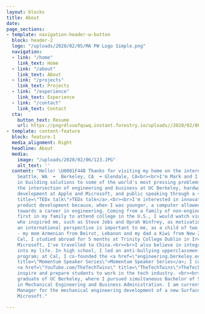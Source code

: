 ```yaml
---
layout: blocks
title: About
date: 
page_sections:
- template: navigation-header-w-button
  block: header-2
  logo: "/uploads/2020/02/05/MA PW Logo Simple.png"
  navigation:
  - link: "/home"
    link_text: Home
  - link: "/about"
    link_text: About
  - link: "/projects"
    link_text: Projects
  - link: "/experience"
    link_text: Experience
  - link: "/contact"
    link_text: Contact
  cta:
    button_text: Resume
    url: https://pngrdlsuofqswq.instant.forestry.io/uploads//2020/02/06/mark-ansell-resume-2019.pdf
- template: content-feature
  block: feature-1
  media_alignment: Right
  headline: About
  media:
    image: "/uploads/2020/02/06/123.JPG"
    alt_text: ''
  content: "Hello! \U0001F44B Thanks for visiting my home on the internet. <br><br>\U0001F4CD
    Seattle, WA  ⬅️  Berkeley, CA  ⬅️ Glendale, CA<br><br>I'm Mark and I'm interested
    in building solutions to some of the world's most pressing problems. I've explored
    the intersection of engineering and business at UC Berkeley, hardware product
    development at Apple and Microsoft, and public speaking through a <a href=\"https://youtu.be/578SvV5zI68\"
    title=\"TEDx talk\">TEDx talk</a>.<br><br>I'm interested in innovative hardware
    product development because, when I was younger, a computer allowed me to aspire
    towards a career in engineering. Coming from a family of non-engineers and being
    first in my family to attend college in the U.S., I would watch video of leaders
    who inspired me, such as Steve Jobs and Oprah Winfrey, as motivation.<br><br>Fostering
    an international perspective is important to me, as a child of two immigrants
    - my mom Armenian from Beirut, Lebanon and my dad a Kiwi from New Zealand. At
    Cal, I studied abroad for 5 months at Trinity College Dublin in Ireland. With
    Microsoft, I've travelled to China.<br><br>I also believe in integrating service
    into my life. In high school, I led an anti-bullying upperclassmen-freshman mentorship
    program; at Cal, I co-founded the <a href=\"engineering.berkeley.edu/momentum\"
    title=\"Momentum Speaker Series\">Momentum Speaker Series</a>; I currently run
    <a href=\"YouTube.com/TheTechTwins\" title=\"TheTechTwins\">TheTechTwins</a> to
    inspire and prepare students to work in the tech industry. <br><br>I'm a recent
    graduate of UC Berkeley, where I pursued simultaneous Bachelor of Science degrees
    in Mechanical Engineering and Business Administration. I am currently a Program
    Manager for the mechanical engineering development of a new Surface computer at
    Microsoft."

---
```

